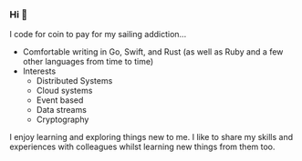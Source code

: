 ### Hi 👋

I code for coin to pay for my sailing addiction...

- Comfortable writing in Go, Swift, and Rust (as well as Ruby and a few other languages from time to time)
- Interests
  - Distributed Systems
  - Cloud systems
  - Event based
  - Data streams
  - Cryptography

I enjoy learning and exploring things new to me. I like to share my skills and experiences with colleagues whilst learning new things from them too.
